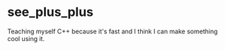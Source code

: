 # see_plus_plus
Teaching myself C++ because it's fast and I think I can make something cool using it.

